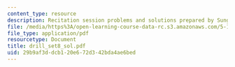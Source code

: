 ```yaml
---
content_type: resource
description: Recitation session problems and solutions prepared by Sunghee Son.
file: /media/https%3A/open-learning-course-data-rc.s3.amazonaws.com/5-13-organic-chemistry-ii-fall-2003/29b9af3ddcb120e672d342bda4ae6bed_drill_set8_sol.pdf
file_type: application/pdf
resourcetype: Document
title: drill_set8_sol.pdf
uid: 29b9af3d-dcb1-20e6-72d3-42bda4ae6bed
---
```

